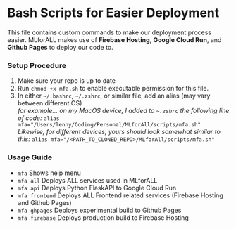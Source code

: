 # Bash Scripts for Easier Deployment

This file contains custom commands to make our deployment process easier.
MLforALL makes use of **Firebase Hosting**, **Google Cloud Run**, and **Github Pages** to deploy our code to.

### Setup Procedure

1. Make sure your repo is up to date
2. Run `chmod +x mfa.sh` to enable executable permission for this file.
3. In either `~/.bashrc`, `~/.zshrc`, or similar file, add an alias (may vary between different OS)
   <br />
   _for example... on my MacOS device, I added to `~.zshrc` the following line of code:_
   `alias mfa="/Users/lenny/Coding/Personal/MLforAll/scripts/mfa.sh"`
   <br />
   _Likewise, for different devices, yours should look somewhat similar to this:_
   `alias mfa="/<PATH_TO_CLONED_REPO>/MLforAll/scripts/mfa.sh"`

### Usage Guide

-   `mfa` Shows help menu
-   `mfa all` Deploys ALL services used in MLforALL
-   `mfa api` Deploys Python FlaskAPI to Google Cloud Run
-   `mfa frontend` Deploys ALL Frontend related services (Firebase Hosting and Github Pages)
-   `mfa ghpages` Deploys experimental build to Github Pages
-   `mfa firebase` Deploys production build to Firebase Hosting

